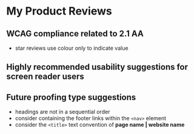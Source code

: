 # My Product Reviews
## WCAG compliance related to 2.1 AA
- star reviews use colour only to indicate value
## Highly recommended usability suggestions for screen reader users
## Future proofing type suggestions
- headings are not in a sequential order
- consider containing the footer links within the `<nav>` element
- consider the `<title>` text convention of **page name | website name**
